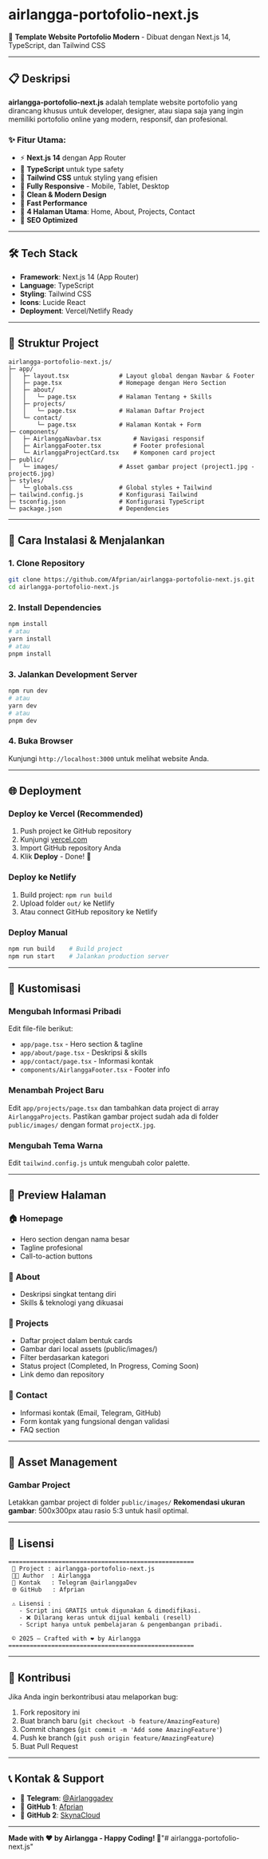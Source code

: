 # airlangga-portofolio-next.js

🚀 **Template Website Portofolio Modern** - Dibuat dengan Next.js 14, TypeScript, dan Tailwind CSS

---

## 📋 Deskripsi

**airlangga-portofolio-next.js** adalah template website portofolio yang dirancang khusus untuk developer, designer, atau siapa saja yang ingin memiliki portofolio online yang modern, responsif, dan profesional.

### ✨ Fitur Utama:
- ⚡ **Next.js 14** dengan App Router
- 🔷 **TypeScript** untuk type safety
- 🎨 **Tailwind CSS** untuk styling yang efisien
- 📱 **Fully Responsive** - Mobile, Tablet, Desktop
- 🌙 **Clean & Modern Design**
- 🚀 **Fast Performance**
- 📄 **4 Halaman Utama**: Home, About, Projects, Contact
- 🎯 **SEO Optimized**

---

## 🛠️ Tech Stack

- **Framework**: Next.js 14 (App Router)
- **Language**: TypeScript
- **Styling**: Tailwind CSS
- **Icons**: Lucide React
- **Deployment**: Vercel/Netlify Ready

---

## 📂 Struktur Project

```
airlangga-portofolio-next.js/
├─ app/
│   ├─ layout.tsx              # Layout global dengan Navbar & Footer
│   ├─ page.tsx                # Homepage dengan Hero Section
│   ├─ about/
│   │   └─ page.tsx            # Halaman Tentang + Skills
│   ├─ projects/
│   │   └─ page.tsx            # Halaman Daftar Project
│   └─ contact/
│       └─ page.tsx            # Halaman Kontak + Form
├─ components/
│   ├─ AirlanggaNavbar.tsx         # Navigasi responsif
│   ├─ AirlanggaFooter.tsx         # Footer profesional
│   └─ AirlanggaProjectCard.tsx    # Komponen card project
├─ public/
│   └─ images/                 # Asset gambar project (project1.jpg - project6.jpg)
├─ styles/
│   └─ globals.css             # Global styles + Tailwind
├─ tailwind.config.js          # Konfigurasi Tailwind
├─ tsconfig.json               # Konfigurasi TypeScript
└─ package.json                # Dependencies
```

---

## 🚀 Cara Instalasi & Menjalankan

### 1. **Clone Repository**
```bash
git clone https://github.com/Afprian/airlangga-portofolio-next.js.git
cd airlangga-portofolio-next.js
```

### 2. **Install Dependencies**
```bash
npm install
# atau
yarn install
# atau
pnpm install
```

### 3. **Jalankan Development Server**
```bash
npm run dev
# atau
yarn dev
# atau
pnpm dev
```

### 4. **Buka Browser**
Kunjungi `http://localhost:3000` untuk melihat website Anda.

---

## 🌐 Deployment

### **Deploy ke Vercel** (Recommended)
1. Push project ke GitHub repository
2. Kunjungi [vercel.com](https://vercel.com)
3. Import GitHub repository Anda
4. Klik **Deploy** - Done! 🎉

### **Deploy ke Netlify**
1. Build project: `npm run build`
2. Upload folder `out/` ke Netlify
3. Atau connect GitHub repository ke Netlify

### **Deploy Manual**
```bash
npm run build    # Build project
npm run start    # Jalankan production server
```

---

## 🎨 Kustomisasi

### **Mengubah Informasi Pribadi**
Edit file-file berikut:
- `app/page.tsx` - Hero section & tagline
- `app/about/page.tsx` - Deskripsi & skills
- `app/contact/page.tsx` - Informasi kontak
- `components/AirlanggaFooter.tsx` - Footer info

### **Menambah Project Baru**
Edit `app/projects/page.tsx` dan tambahkan data project di array `AirlanggaProjects`. Pastikan gambar project sudah ada di folder `public/images/` dengan format `projectX.jpg`.

### **Mengubah Tema Warna**
Edit `tailwind.config.js` untuk mengubah color palette.

---

## 📱 Preview Halaman

### 🏠 **Homepage**
- Hero section dengan nama besar
- Tagline profesional
- Call-to-action buttons

### 👤 **About**
- Deskripsi singkat tentang diri
- Skills & teknologi yang dikuasai

### 📂 **Projects**
- Daftar project dalam bentuk cards
- Gambar dari local assets (public/images/)
- Filter berdasarkan kategori
- Status project (Completed, In Progress, Coming Soon)
- Link demo dan repository

### 📩 **Contact**
- Informasi kontak (Email, Telegram, GitHub)
- Form kontak yang fungsional dengan validasi
- FAQ section

---

## 🎨 Asset Management

### **Gambar Project**
Letakkan gambar project di folder `public/images/`
**Rekomendasi ukuran gambar**: 500x300px atau rasio 5:3 untuk hasil optimal.

---

## 📄 Lisensi

```
====================================================
 🚀 Project : airlangga-portofolio-next.js
 👨‍💻 Author  : Airlangga  
 📩 Kontak   : Telegram @airlanggaDev  
 🌐 GitHub   : Afprian  

 ⚠️ Lisensi :
   - Script ini GRATIS untuk digunakan & dimodifikasi.
   - ❌ Dilarang keras untuk dijual kembali (resell)
   - Script hanya untuk pembelajaran & pengembangan pribadi.

 © 2025 — Crafted with ❤️ by Airlangga
====================================================
```

---

## 🤝 Kontribusi

Jika Anda ingin berkontribusi atau melaporkan bug:

1. Fork repository ini
2. Buat branch baru (`git checkout -b feature/AmazingFeature`)
3. Commit changes (`git commit -m 'Add some AmazingFeature'`)
4. Push ke branch (`git push origin feature/AmazingFeature`)
5. Buat Pull Request

---

## 📞 Kontak & Support

- 💬 **Telegram**: [@Airlanggadev](https://t.me/airlanggaDev)
- 🐙 **GitHub 1**: [Afprian](https://github.com/Afprian)
- 🐙 **GitHub 2**: [SkynaCloud](https://github.com/SkynaCloud)

---

**Made with ❤️ by Airlangga - Happy Coding! 🚀**"# airlangga-portofolio-next.js" 
